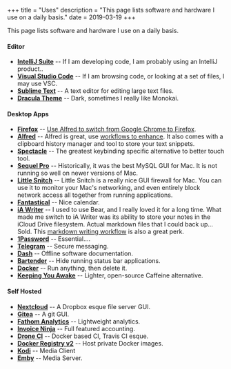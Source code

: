 +++
title = "Uses"
description = "This page lists software and hardware I use on a daily basis."
date = 2019-03-19
+++

This page lists software and hardware I use on a daily basis.

#### Editor

* **[IntelliJ Suite](https://www.jetbrains.com/)** -- If I am developing code, I am probably using an IntelliJ product..
* **[Visual Studio Code](https://code.visualstudio.com/)** -- If I am browsing code, or looking at a set of files, I may use VSC.
* **[Sublime Text](https://www.sublimetext.com/)** -- A text editor for editing large text files.
* **[Dracula Theme](https://draculatheme.com/vim/)** -- Dark, sometimes I really like Monokai.

#### Desktop Apps

* **[Firefox](https://firefox.com)** -- [Use Alfred to switch from Google Chrome to Firefox](/posts/using-an-alfred-workflow-to-assist-in-switching-from-google-chrome-to-firefox/).
* **[Alfred](https://www.alfredapp.com/)** -- Alfred is great, use [workflows to enhance](https://github.com/zenorocha/alfred-workflows). It also comes with a clipboard history manager and tool to store your text snippets.
* **[Spectacle](https://www.spectacleapp.com/)** -- The greatest keybinding specific alternative to better touch tool.
* **[Sequel Pro](#)** -- Historically, it was the best MySQL GUI for Mac. It is not running so well on newer versions of Mac. 
* **[Little Snitch](https://www.obdev.at/products/littlesnitch/index.html)** -- Little Snitch is a really nice GUI firewall for Mac. You can use it to monitor your Mac's networking, and even entirely block network access all together from running applications. 
* **[Fantastical](https://flexibits.com/fantastical)** -- Nice calendar.
* **[iA Writer](https://ia.net/writer)** -- I used to use Bear, and I really loved it for a long time. What made me switch to iA Writer was its ability to store your notes in the iCloud Drive filesystem. Actual markdown files that I could back up... Sold. This [markdown writing workflow](https://www.macstories.net/ios/my-markdown-writing-and-collaboration-workflow-powered-by-working-copy-3-6-icloud-drive-and-github/) is also a great perk.
* **[1Password](https://1password.com/)** -- Essential....
* **[Telegram](https://telegram.org/)** -- Secure messaging.
* **[Dash](https://kapeli.com/dash)** -- Offline software documentation.
* **[Bartender](https://www.macbartender.com/)** -- Hide running status bar applications.
* **[Docker](https://www.docker.com/)** -- Run anything, then delete it.
* **[Keeping You Awake](https://github.com/newmarcel/KeepingYouAwake)** -- Lighter, open-source Caffeine alternative.

#### Self Hosted

* **[Nextcloud](https://nextcloud.com)** -- A Dropbox esque file server GUI.
* **[Gitea](https://gitea.io/en-us/)** -- A git GUI.
* **[Fathom Analytics](https://usefathom.com/)** -- Lightweight analytics.
* **[Invoice Ninja](https://www.invoiceninja.com/)** -- Full featured accounting.
* **[Drone CI](https://drone.io)** -- Docker based CI, Travis CI esque. 
* **[Docker Registry v2](https://docs.docker.com/registry/)** -- Host private Docker images.
* **[Kodi](https://kodi.tv/)** -- Media Client
* **[Emby](https://emby.media)** -- Media Server.
